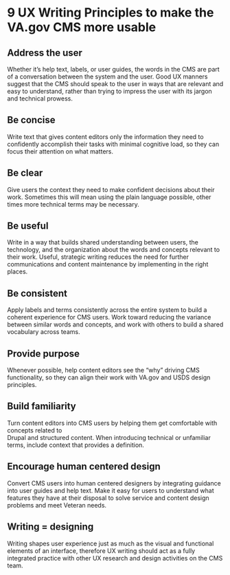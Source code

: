 # 9 UX Writing Principles to make the VA.gov CMS more usable

## Address the user
Whether it’s help text, labels, or user guides, the words in the CMS are part of a conversation between the system and the user. Good UX manners suggest that the CMS should speak to the user in ways that are relevant and easy to understand, rather than trying to impress the user with its jargon and technical prowess. 

## Be concise
Write text that gives content editors only the information they need to confidently accomplish their tasks with minimal cognitive load, so they can focus their attention on what matters. 

## Be clear
Give users the context they need to make confident decisions about their work. Sometimes this will mean using the plain language possible, other times more technical terms may be necessary. 

## Be useful
Write in a way that builds shared understanding between users, the technology, and the organization about the words and concepts relevant to their work. Useful, strategic writing reduces the need for further communications and content maintenance by implementing in the right places. 

## Be consistent
Apply labels and terms consistently across the entire system to build a coherent experience for CMS users. Work toward reducing the variance between similar words and concepts, and work with others to build a shared vocabulary across teams.

## Provide purpose
Whenever possible, help content editors see the “why” driving CMS functionality, so they can align their work with VA.gov and USDS design principles.

## Build familiarity
Turn content editors into CMS users by helping them get comfortable with concepts related to  
Drupal and structured content. When introducing technical or unfamiliar terms, include context that provides a definition.

## Encourage human centered design 
Convert CMS users into human centered designers by integrating guidance into user guides and help text. Make it easy for users to understand what features they have at their disposal to solve service and content design problems and meet Veteran needs.

## Writing = designing
Writing shapes user experience just as much as the visual and functional elements of an interface, therefore UX writing should act as a fully integrated practice with other UX research and design activities on the CMS team.

